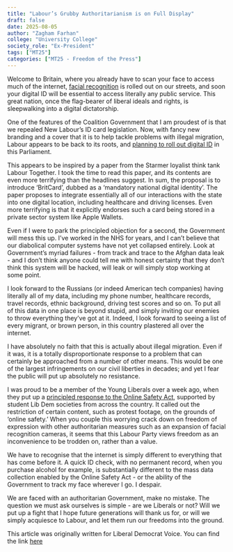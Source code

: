 ```yaml
---
title: "Labour’s Grubby Authoritarianism is on Full Display"
draft: false
date: 2025-08-05
author: "Zagham Farhan"
college: "University College"
society_role: "Ex-President"
tags: ["MT25"]
categories: ["MT25 - Freedom of the Press"]
---
```


Welcome to Britain, where you already have to scan your face to access much of the internet, [facial recognition](https://news.sky.com/story/police-to-expand-use-of-live-facial-recognition-technology-amid-concern-from-campaigners-13404404) is rolled out on our streets, and soon your digital ID will be essential to access literally any public service.
This great nation, once the flag-bearer of liberal ideals and rights, is sleepwalking into a digital dictatorship.
<!--more--> 

One of the features of the Coalition Government that I am proudest of is that we repealed New Labour’s ID card legislation. Now, with fancy new branding and a cover that it is to help tackle problems with illegal migration, Labour appears to be back to its roots, and [planning to roll out digital ID](https://observer.co.uk/news/politics/article/this-is-serious-starmer-orders-move-towards-digital-id-system) in this Parliament. 

This appears to be inspired by a paper from the Starmer loyalist think tank Labour Together. I took the time to read this paper, and its contents are even more terrifying than the headlines suggest. In sum, the proposal is to introduce ‘BritCard’, dubbed as a ‘mandatory national digital identity’. The paper proposes to integrate essentially all of our interactions with the state into one digital location, including healthcare and driving licenses. Even more terrifying is that it explicitly endorses such a card being stored in a private sector system like Apple Wallets. 

Even if I were to park the principled objection for a second, the Government will mess this up. I’ve worked in the NHS for years, and I can’t believe that our diabolical computer systems have not yet collapsed entirely. Look at Government’s myriad failures - from track and trace to the Afghan data leak - and I don’t think anyone could tell me with honest certainty that they don’t think this system will be hacked, will leak or will simply stop working at some point. 

I look forward to the Russians (or indeed American tech companies) having literally all of my data, including my phone number, healthcare records, travel records, ethnic background, driving test scores and so on. To put all of this data in one place is beyond stupid, and simply inviting our enemies to throw everything they’ve got at it. Indeed, I look forward to seeing a list of every migrant, or brown person, in this country plastered all over the internet. 

I have absolutely no faith that this is actually about illegal migration. Even if it was, it is a totally disproportionate response to a problem that can certainly be approached from a number of other means. This would be one of the largest infringements on our civil liberties in decades; and yet I fear the public will put up absolutely no resistance. 

I was proud to be a member of the Young Liberals over a week ago, when they put up a [principled response to the Online Safety Act](https://www.instagram.com/p/DMmvNhLILrv/?img_index=1), supported by student Lib Dem societies from across the country. It called out the restriction of certain content, such as protest footage, on the grounds of ‘online safety.’ When you couple this worrying crack down on freedom of expression with other authoritarian measures such as an expansion of facial recognition cameras, it seems that this Labour Party views freedom as an inconvenience to be trodden on, rather than a value. 

We have to recognise that the internet is simply different to everything that has come before it. A quick ID check, with no permanent record, when you purchase alcohol for example, is substantially different to the mass data collection enabled by the Online Safety Act - or the ability of the Government to track my face wherever I go. I despair.

We are faced with an authoritarian Government, make no mistake. The question we must ask ourselves is simple - are we Liberals or not? Will we put up a fight that I hope future generations will thank us for, or will we simply acquiesce to Labour, and let them run our freedoms into the ground.

This article was originally written for Liberal Democrat Voice. You can find the link [here](https://www.libdemvoice.org/labours-grubby-authoritarianism-is-on-full-display-78040.html)

